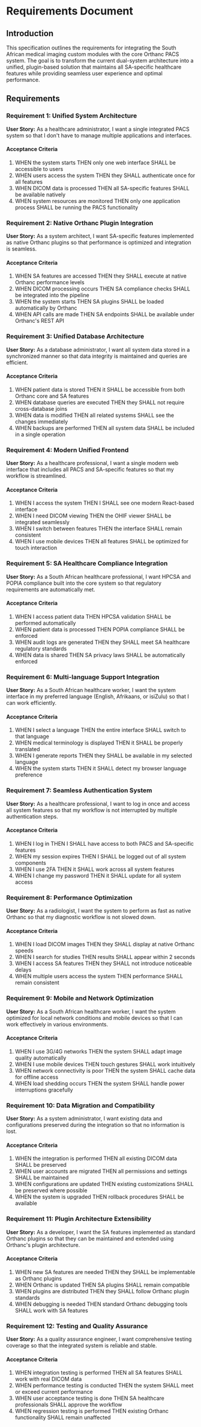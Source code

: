 # Requirements Document

## Introduction

This specification outlines the requirements for integrating the South African medical imaging custom modules with the core Orthanc PACS system. The goal is to transform the current dual-system architecture into a unified, plugin-based solution that maintains all SA-specific healthcare features while providing seamless user experience and optimal performance.

## Requirements

### Requirement 1: Unified System Architecture

**User Story:** As a healthcare administrator, I want a single integrated PACS system so that I don't have to manage multiple applications and interfaces.

#### Acceptance Criteria

1. WHEN the system starts THEN only one web interface SHALL be accessible to users
2. WHEN users access the system THEN they SHALL authenticate once for all features
3. WHEN DICOM data is processed THEN all SA-specific features SHALL be available natively
4. WHEN system resources are monitored THEN only one application process SHALL be running the PACS functionality

### Requirement 2: Native Orthanc Plugin Integration

**User Story:** As a system architect, I want SA-specific features implemented as native Orthanc plugins so that performance is optimized and integration is seamless.

#### Acceptance Criteria

1. WHEN SA features are accessed THEN they SHALL execute at native Orthanc performance levels
2. WHEN DICOM processing occurs THEN SA compliance checks SHALL be integrated into the pipeline
3. WHEN the system starts THEN SA plugins SHALL be loaded automatically by Orthanc
4. WHEN API calls are made THEN SA endpoints SHALL be available under Orthanc's REST API

### Requirement 3: Unified Database Architecture

**User Story:** As a database administrator, I want all system data stored in a synchronized manner so that data integrity is maintained and queries are efficient.

#### Acceptance Criteria

1. WHEN patient data is stored THEN it SHALL be accessible from both Orthanc core and SA features
2. WHEN database queries are executed THEN they SHALL not require cross-database joins
3. WHEN data is modified THEN all related systems SHALL see the changes immediately
4. WHEN backups are performed THEN all system data SHALL be included in a single operation

### Requirement 4: Modern Unified Frontend

**User Story:** As a healthcare professional, I want a single modern web interface that includes all PACS and SA-specific features so that my workflow is streamlined.

#### Acceptance Criteria

1. WHEN I access the system THEN I SHALL see one modern React-based interface
2. WHEN I need DICOM viewing THEN the OHIF viewer SHALL be integrated seamlessly
3. WHEN I switch between features THEN the interface SHALL remain consistent
4. WHEN I use mobile devices THEN all features SHALL be optimized for touch interaction

### Requirement 5: SA Healthcare Compliance Integration

**User Story:** As a South African healthcare professional, I want HPCSA and POPIA compliance built into the core system so that regulatory requirements are automatically met.

#### Acceptance Criteria

1. WHEN I access patient data THEN HPCSA validation SHALL be performed automatically
2. WHEN patient data is processed THEN POPIA compliance SHALL be enforced
3. WHEN audit logs are generated THEN they SHALL meet SA healthcare regulatory standards
4. WHEN data is shared THEN SA privacy laws SHALL be automatically enforced

### Requirement 6: Multi-language Support Integration

**User Story:** As a South African healthcare worker, I want the system interface in my preferred language (English, Afrikaans, or isiZulu) so that I can work efficiently.

#### Acceptance Criteria

1. WHEN I select a language THEN the entire interface SHALL switch to that language
2. WHEN medical terminology is displayed THEN it SHALL be properly translated
3. WHEN I generate reports THEN they SHALL be available in my selected language
4. WHEN the system starts THEN it SHALL detect my browser language preference

### Requirement 7: Seamless Authentication System

**User Story:** As a healthcare professional, I want to log in once and access all system features so that my workflow is not interrupted by multiple authentication steps.

#### Acceptance Criteria

1. WHEN I log in THEN I SHALL have access to both PACS and SA-specific features
2. WHEN my session expires THEN I SHALL be logged out of all system components
3. WHEN I use 2FA THEN it SHALL work across all system features
4. WHEN I change my password THEN it SHALL update for all system access

### Requirement 8: Performance Optimization

**User Story:** As a radiologist, I want the system to perform as fast as native Orthanc so that my diagnostic workflow is not slowed down.

#### Acceptance Criteria

1. WHEN I load DICOM images THEN they SHALL display at native Orthanc speeds
2. WHEN I search for studies THEN results SHALL appear within 2 seconds
3. WHEN I access SA features THEN they SHALL not introduce noticeable delays
4. WHEN multiple users access the system THEN performance SHALL remain consistent

### Requirement 9: Mobile and Network Optimization

**User Story:** As a South African healthcare worker, I want the system optimized for local network conditions and mobile devices so that I can work effectively in various environments.

#### Acceptance Criteria

1. WHEN I use 3G/4G networks THEN the system SHALL adapt image quality automatically
2. WHEN I use mobile devices THEN touch gestures SHALL work intuitively
3. WHEN network connectivity is poor THEN the system SHALL cache data for offline access
4. WHEN load shedding occurs THEN the system SHALL handle power interruptions gracefully

### Requirement 10: Data Migration and Compatibility

**User Story:** As a system administrator, I want existing data and configurations preserved during the integration so that no information is lost.

#### Acceptance Criteria

1. WHEN the integration is performed THEN all existing DICOM data SHALL be preserved
2. WHEN user accounts are migrated THEN all permissions and settings SHALL be maintained
3. WHEN configurations are updated THEN existing customizations SHALL be preserved where possible
4. WHEN the system is upgraded THEN rollback procedures SHALL be available

### Requirement 11: Plugin Architecture Extensibility

**User Story:** As a developer, I want the SA features implemented as standard Orthanc plugins so that they can be maintained and extended using Orthanc's plugin architecture.

#### Acceptance Criteria

1. WHEN new SA features are needed THEN they SHALL be implementable as Orthanc plugins
2. WHEN Orthanc is updated THEN SA plugins SHALL remain compatible
3. WHEN plugins are distributed THEN they SHALL follow Orthanc plugin standards
4. WHEN debugging is needed THEN standard Orthanc debugging tools SHALL work with SA features

### Requirement 12: Testing and Quality Assurance

**User Story:** As a quality assurance engineer, I want comprehensive testing coverage so that the integrated system is reliable and stable.

#### Acceptance Criteria

1. WHEN integration testing is performed THEN all SA features SHALL work with real DICOM data
2. WHEN performance testing is conducted THEN the system SHALL meet or exceed current performance
3. WHEN user acceptance testing is done THEN SA healthcare professionals SHALL approve the workflow
4. WHEN regression testing is performed THEN existing Orthanc functionality SHALL remain unaffected